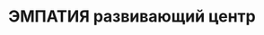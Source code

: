 ---
title: ЭМПАТИЯ развивающий центр
address: 'г.Запорожье, ул.40 лет Сов. Украины 60-а, оф. 13'
tags:
  - Театральные студии для детей
geometry:
  location:
    lat: 47.8388
    lng: 35.139567
  viewport:
    northeast:
      lat: 47.95986095938327
      lng: 35.36916702985384
    southwest:
      lat: 47.75259704185658
      lng: 34.98154010769489
name: Запорожье
photos:
  - height: 4656
    html_attributions:
      - >-
        <a
        href="https://maps.google.com/maps/contrib/114714401443686488228">Dmytro
        Zuyenko</a>
    photo_reference: >-
      CmRaAAAAMO1W5RP7VMq5vJm0H1Qcmu39VbYxk0oMCTR0_5QnA5eq0yiCHhmB7dBaXKZDzZfWADjgL-2Fibyttyb6QWwT-7ZYnL_tLwQqYY9GF9Br_YnS_HObydkUDtSuJQlq0OjSEhBA5P98lNNj6R-utag8XlGhGhSZq9uQbYItJg-ZNmFATx_f7GxYRA
    width: 3492
  - height: 3492
    html_attributions:
      - >-
        <a
        href="https://maps.google.com/maps/contrib/114714401443686488228">Dmytro
        Zuyenko</a>
    photo_reference: >-
      CmRaAAAAeGz8CwUINdIbPM0X4oBwIfQK6YxPrjjWB4zaMmz-cZ6NvbFSFcCxQ7XOXvj2HNqERD7YxqtutWE-0xXFIpUlT0Um8qb18QhT9Lw2uspfD-2os5fWaU7a8dBD-qb5cROmEhA8Yzx_kw-R4ZX2iO6rwQfGGhSMAYXodRzEJusgL3faRFqbcg7P7w
    width: 4656
  - height: 4549
    html_attributions:
      - >-
        <a
        href="https://maps.google.com/maps/contrib/109371160348796539305">Анна
        Кузнецова</a>
    photo_reference: >-
      CmRaAAAAstBQ10MvHKcZPH7Z1OW5yhnRUbRZB2VxXibe3Mi7Q3gYxQMXxXzFoRSUgC0n6lQyUP8oqW2Cr4a7ioVUzeohYTpnf-_0eNmB6pA6RNRNsO8iR4mI-vWviTjzE4ccLxqLEhB8nRvZOOy-PQqOYT5lVUoLGhQcKZdC-WgHQo1hu9lVUKKFr9QLsA
    width: 6517
  - height: 3000
    html_attributions:
      - >-
        <a
        href="https://maps.google.com/maps/contrib/100333425356488586542">Евгений
        Карий</a>
    photo_reference: >-
      CmRZAAAAsA3dt5ZwpOWair9bwaCJz4Nvtnz9DzI6zOpCfLmq2yQ8hTZwCG3cBIeDdrjmAze8Xj6Eko1d9t6ETgtSgNibqCFPVBVy7HnDpAa0H7-xkQBOENUTVyxkF1eT7xJt4R67EhCT1eTut19SiNllCxUprkLcGhQGfvynUrjwEdUx_lD0Pla5rhK_dg
    width: 4000
  - height: 3750
    html_attributions:
      - >-
        <a
        href="https://maps.google.com/maps/contrib/103581676911017882298">Наталья
        Архипова</a>
    photo_reference: >-
      CmRaAAAAehZ7T3yRriPv5QLm2VtyD-ixmH6RpHLzFj_euirbDWvw0FtX9aX8BUA6lx_vzkHA_ouktd2ddb8fs-fQxbsjDzg1INMHWeV0abmVhKGZRY9yYlqeCkCZWJCJlZbJtuh-EhCQD-CUdxipohFgjqyQNuNYGhRGP-o3b1NqZYF1V8pJPcR3tZgSRg
    width: 3000
  - height: 2988
    html_attributions:
      - >-
        <a
        href="https://maps.google.com/maps/contrib/104642637860066574664">Musicaemagia
        _89</a>
    photo_reference: >-
      CmRaAAAAwpgXHKy1MQqFxkky_xyaLBw0CXWk7vXn_JylaWioZc2SU45w04kcVcdk_HN5HpX3Tt50H_jwADdxMNaEOuzJWdNtqZ5S8cszBNvS3daippZDxvKP_clEQgdlJKQhpN0FEhCcZ2wRTXJYolFLXPCCgAsJGhSyB5qKVFGySOih76y0qN-aFUwoNg
    width: 5312
  - height: 3264
    html_attributions:
      - >-
        <a
        href="https://maps.google.com/maps/contrib/116276778684518694817">ЕЛЕНА
        ТИЩЕНКО</a>
    photo_reference: >-
      CmRaAAAAURUnjgeBepDHemlNKJqJJK2BLzdopsZKUcjDvb-6gi5wYjkxsRaCrcxaoxKEhzawaSI4bSTBlX3HoaEKtaYN_AMBgopYZjij2Lc9qstaqHw_9QeXiYCczNLEPoFTmYhyEhAcSfw1TIJ56gvNc-XBO8k6GhR8wJ7HWcnTv6I_A4uRnQDXkxCwOA
    width: 1836
  - height: 3000
    html_attributions:
      - >-
        <a
        href="https://maps.google.com/maps/contrib/104055518013661412807">Olesia
        Pavlowskaja</a>
    photo_reference: >-
      CmRaAAAANiIz0P1OHTNlVPTc0QFwhwsGoycaT3pH2yiEg86dbxELndOsBGy6F9HFFSlXDpdWDmcW5cxS2anMiLwBC79S87Sjq-qpNwzCRQtD_ezuP8vELbif0B3y_c2_Gug9b4IKEhAST3lDr0GkPxOPJtlYp3roGhT-m1lW52Vi6JGK5rcWgA5-eJcQ8g
    width: 4000
  - height: 1004
    html_attributions:
      - >-
        <a
        href="https://maps.google.com/maps/contrib/106045188284059682784">Ольга
        Филиппова</a>
    photo_reference: >-
      CmRaAAAACijTBCA3hgdxxSlkhtRezAyL2JuBclEJKMX9cm2rzL8l7lu7wEBS2xCAxJYst1NlaSPy7EyMmkQ-56rMwOWxfzu6xC4BDb7AsDmfZ8Ho418rZiTo7xS1JZAZ6zR1UhVcEhDuRhxkBSWAc_mDzGCUnI_NGhRv4i9PS2ng6EHMBzne12vtOxrW5w
    width: 1500
  - height: 2160
    html_attributions:
      - >-
        <a
        href="https://maps.google.com/maps/contrib/103356699977244155293">Devrim
        Çamlıca</a>
    photo_reference: >-
      CmRaAAAAd9wL8-OC2fN7lVPPvcwhOn28Syu6qjjvYsTcN7gMylmB6m4uwik5Kjq-ds5iTdiuoPSJjOrMVkpzMvnfKeiOkBAIrsdYbEygrYEcV41lExTBfOUH-IFwneWINPHLfIwTEhDBwSqld5DRJMdTwo0lb1J8GhRMw_6iSbB_ZRfrboi7dU8UWMHbcw
    width: 3840
place_id: ChIJA7uF-j1n3EARSj9NB9lcZ34

---